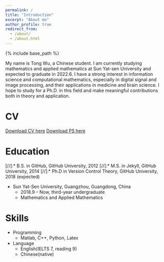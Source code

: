 ```yaml
---
permalink: /
title: "Introduction"
excerpt: "About me"
author_profile: true
redirect_from: 
  - /about/
  - /about.html
---
```



{% include base_path %}

My name is Tong Wu, a Chinese student. I am currently studying mathematics and applied
mathematics at Sun Yat-sen University and expected to graduate in 2022.6. I have a strong interest
in information science and computational mathematics, especially in digital signal and image
processing, and their applications in medicine and brain science. I hope to study for a Ph.D. in this
field and make meaningful contributions both in theory and application.


CV
======
[Download CV here](http://wtree101.github.io/files/CV_TongWu.pdf)
[Download PS here](http://wtree101.github.io/files/PS_TongWu.pdf)


Education
======
[//]:* B.S. in GitHub, GitHub University, 2012
[//]:* M.S. in Jekyll, GitHub University, 2014
[//]:* Ph.D in Version Control Theory, GitHub University, 2018 (expected)
* Sun Yat-Sen University, Guangzhou, Guangdong, China
  * 2018.9 – Now, third-year undergraduate
  * Mathematics and Applied Mathematics

<!--
Work experience
======
* Summer 2015: Research Assistant
  * Github University
  * Duties included: Tagging issues
  * Supervisor: Professor Git

* Fall 2015: Research Assistant
  * Github University
  * Duties included: Merging pull requests
  * Supervisor: Professor Hub
-->

Skills
======
* Programming
  * Matlab, C++, Python, Latex
* Language
  * English(IELTS 7, reading 9)
  * Chinese(native)

<!--
Publications
======
  <ul>{% for post in site.publications %}
    {% include archive-single-cv.html %}
  {% endfor %}</ul>
  
Talks
======
  <ul>{% for post in site.talks %}
    {% include archive-single-talk-cv.html %}
  {% endfor %}</ul>
  
Teaching
======
  <ul>{% for post in site.teaching %}
    {% include archive-single-cv.html %}
  {% endfor %}</ul>
  
Service and leadership
======
* Currently signed in to 43 different slack teams
-->